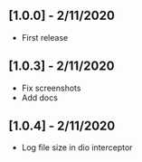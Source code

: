 ## [1.0.0] - 2/11/2020

* First release

## [1.0.3] - 2/11/2020

* Fix screenshots
* Add docs

## [1.0.4] - 2/11/2020

* Log file size in dio interceptor
